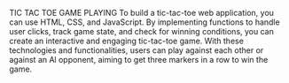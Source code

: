 TIC TAC TOE GAME PLAYING To build a tic-tac-toe web application, you can use HTML, CSS, and JavaScript.
By implementing functions to handle user clicks, track game state, and check for winning conditions,
you can create an interactive and engaging tic-tac-toe game. With these technologies and functionalities, 
users can play against each other or against an Al opponent, aiming to get three markers in a row to win the game.
